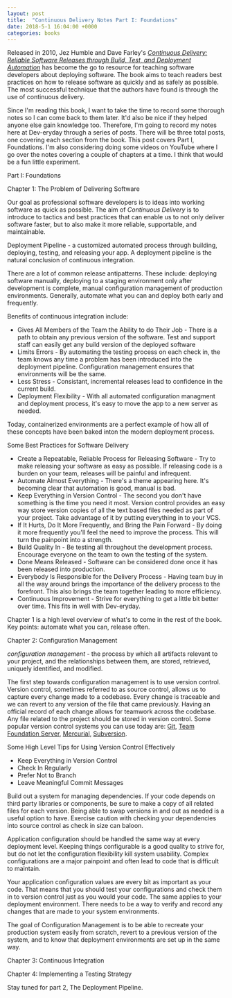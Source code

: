 ```yaml
---
layout: post
title:  "Continuous Delivery Notes Part I: Foundations"
date: 2018-5-1 16:04:00 +0000
categories: books
---
```


Released in 2010, Jez Humble and Dave Farley's *[Continuous Delivery: Reliable Software Releases through Build, Test, and Deployment Automation][cd]* has become the go to resource for teaching software developers about deploying software. The book aims to teach readers best practices on how to release software as quickly and as safely as possible. The most successful technique that the authors have found is through the use of continuous delivery.

Since I'm reading this book, I want to take the time to record some thorough notes so I can come back to them later. It'd also be nice if they helped anyone else gain knowledge too. Therefore, I'm going to record my notes here at Dev-eryday through a series of posts. There will be three total posts, one covering each section from the book. This post covers Part I, Foundations. I'm also considering doing some videos on YouTube where I go over the notes covering a couple of chapters at a time. I think that would be a fun little experiment.

Part I: Foundations

Chapter 1: The Problem of Delivering Software

Our goal as professional software developers is to ideas into working software as quick as possible. The aim of *Continuous Delivery* is to introduce to tactics and best practices that can enable us to not only deliver software faster, but to also make it more reliable, supportable, and maintainable.

Deployment Pipeline - a customized automated process through building, deploying, testing, and releasing your app. A deployment pipeline is the natural conclusion of continuous integration.

There are a lot of common release antipatterns. These include: deploying software manually, deploying to a staging environment only after development is complete, manual configuration management of production environments. Generally, automate what you can and deploy both early and frequently.

Benefits of continuous integration include:
* Gives All Members of the Team the Ability to do Their Job - There is a path to obtain any previous version of the software. Test and support staff can easily get any build version of the deployed software
* Limits Errors - By automating the testing process on each check in, the team knows any time a problem has been introduced into the deployment pipeline. Configuration management ensures that environments will be the same.
* Less Stress - Consistant, incremental releases lead to confidence in the current build.
* Deployment Flexibility - With all automated configuration managment and deployment process, it's easy to move the app to a new server as needed. 
  
Today, containerized environments are a perfect example of how all of these concepts have been baked inton the modern deployment process.

Some Best Practices for Software Delivery
* Create a Repeatable, Reliable Process for Releasing Software - Try to make releasing your software as easy as possible. If releasing code is a burden on your team, releases will be painful and infrequent.
* Automate Almost Everything - There's a theme appearing here. It's becoming clear that automation is good, manual is bad.
* Keep Everything in Version Control - The second you don't have something is the time you need it most. Version control provides an easy way store version copies of all the text based files needed as part of your project. Take advantage of it by putting everything in to your VCS.
* If It Hurts, Do It More Frequently, and Bring the Pain Forward - By doing it more frequently you'll feel the need to improve the process. This will turn the painpoint into a strength.
* Build Quality In - Be testing all throughout the development process. Encourage everyone on the team to own the testing of the system.
* Done Means Released - Software can be considered done once it has been released into production.
* Everybody Is Responsible for the Delivery Process - Having team buy in all the way around brings the importance of the delivery process to the forefront. This also brings the team together leading to more efficiency.
* Continuous Improvement - Strive for everything to get a little bit better over time. This fits in well with Dev-eryday.

Chapter 1 is a high level overview of what's to come in the rest of the book. Key points: automate what you can, release often.

Chapter 2: Configuration Management

*configuration management* - the process by which all artifacts relevant to your project, and the relationships between them, are stored, retrieved, uniquely identified, and modified.

The first step towards configuration management is to use version control. Version control, sometimes referred to as source control, allows us to capture every change made to a codebase. Every change is traceable and we can revert to any version of the file that came previously. Having an official record of each change allows for teamwork across the codebase. Any file related to the project should be stored in version control. Some popular version control systems you can use today are: [Git][git], [Team Foundation Server][tfs], [Mercurial][mer], [Subversion][svn].

Some High Level Tips for Using Version Control Effectively
* Keep Everything in Version Control
* Check In Regularly
* Prefer Not to Branch
* Leave Meaningful Commit Messages

Build out a system for managing dependencies. If your code depends on third party libraries or components, be sure to make a copy of all related files for each version. Being able to swap versions in and out as needed is a useful option to have. Exercise caution with checking your dependencies into source control as check in size can baloon.

Application configuration should be handled the same way at every deployment level. Keeping things configurable is a good quality to strive for, but do not let the configuration flexibility kill system usability. Complex configurations are a major painpoint and often lead to code that is difficult to maintain.

Your application configuration values are every bit as important as your code. That means that you should test your configurations and check them in to version control just as you would your code. The same applies to your deployment environment. There needs to be a way to verify and record any changes that are made to your system environments.

The goal of Configuration Management is to be able to recreate your production system easily from scratch, revert to a previous version of the system, and to know that deployment environments are set up in the same way.

Chapter 3: Continuous Integration

Chapter 4: Implementing a Testing Strategy

Stay tuned for part 2, The Deployment Pipeline.

[cd]: https://www.amazon.com/Continuous-Delivery-Deployment-Automation-Addison-Wesley/dp/0321601912
[git]: https://git-scm.com/
[tfs]: https://www.visualstudio.com/tfs/
[mer]: https://www.mercurial-scm.org/
[svn]: https://subversion.apache.org/